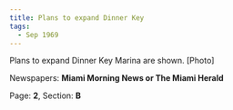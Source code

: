 ```yaml
---  
title: Plans to expand Dinner Key  
tags:  
  - Sep 1969  
---  
```

  
Plans to expand Dinner Key Marina are shown. [Photo]  
  
Newspapers: **Miami Morning News or The Miami Herald**  
  
Page: **2**, Section: **B** 

